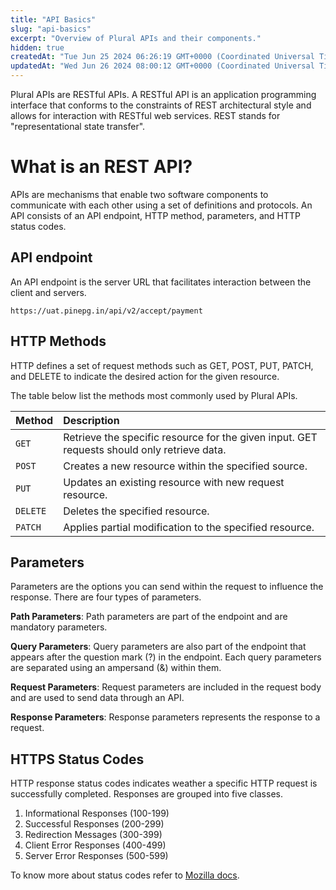 ```yaml
---
title: "API Basics"
slug: "api-basics"
excerpt: "Overview of Plural APIs and their components."
hidden: true
createdAt: "Tue Jun 25 2024 06:26:19 GMT+0000 (Coordinated Universal Time)"
updatedAt: "Wed Jun 26 2024 08:00:12 GMT+0000 (Coordinated Universal Time)"
---
```

Plural APIs are RESTful APIs. A RESTful API is an application programming interface that conforms to the constraints of REST architectural style and allows for interaction with RESTful web services. REST stands for "representational state transfer".

# What is an REST API?

APIs are mechanisms that enable two software components to communicate with each other using a set of definitions and protocols. An API consists of an API endpoint, HTTP method, parameters, and HTTP status codes.

## API endpoint

An API endpoint is the server URL that facilitates interaction between the client and servers.

```Text Example API Endpoint
https://uat.pinepg.in/api/v2/accept/payment
```

## HTTP Methods

HTTP defines a set of request methods such as GET, POST, PUT, PATCH, and DELETE to indicate the desired action for the given resource.

The table below list the methods most commonly used by Plural APIs.

| Method   | Description                                                                                 |
| :------- | :------------------------------------------------------------------------------------------ |
| `GET`    | Retrieve the specific resource for the given input. GET requests should only retrieve data. |
| `POST`   | Creates a new resource within the specified source.                                         |
| `PUT`    | Updates an existing resource with new request resource.                                     |
| `DELETE` | Deletes the specified resource.                                                             |
| `PATCH`  | Applies partial modification to the specified resource.                                     |

## Parameters

Parameters are the options you can send within the request to influence the response. There are four types of parameters.

**Path Parameters**: Path parameters are part of the endpoint and are mandatory parameters.

**Query Parameters**: Query parameters are also part of the endpoint that appears after the question mark (?) in the endpoint. Each query parameters are separated using an ampersand (&) within them.

**Request Parameters**: Request parameters are included in the request body and are used to send data through an API.

**Response Parameters**: Response parameters represents the response to a request.

## HTTPS Status Codes

HTTP response status codes indicates weather a specific HTTP request is successfully completed. Responses are grouped into five classes.

1. Informational Responses (100-199)
2. Successful Responses (200-299)
3. Redirection Messages (300-399)
4. Client Error Responses (400-499)
5. Server Error Responses (500-599)

To know more about status codes refer to <a href="https://developer.mozilla.org/en-US/docs/Web/HTTP/Status" target="_blank">Mozilla docs</a>.
